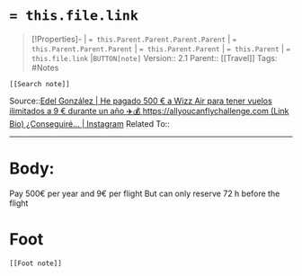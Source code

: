 # `= this.file.link`
>[!Properties]- | `= this.Parent.Parent.Parent.Parent` |  `= this.Parent.Parent.Parent` | `= this.Parent.Parent` | `= this.Parent` | `= this.file.link` |`BUTTON[note]` 
>Version:: 2.1
>Parent:: [[Travel]]
>Tags: #Notes
```meta-bind-embed
[[Search note]]
```
Source::[Edel González \| He pagado 500 € a Wizz Air para tener vuelos ilimitados a 9 € durante un año ✈️💰 https://allyoucanflychallenge.com (Link Bio) ¿Conseguiré... \| Instagram](https://www.instagram.com/reel/DA9J3sYufUL/)
Related To::
***
# Body:
Pay 500€ per year and 9€ per flight
But can only reserve 72 h before the flight







# Foot
```meta-bind-embed
[[Foot note]]
``` 